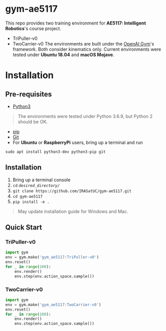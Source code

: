 # gym-ae5117
This repo provides two training environment for **AE5117: Intelligent Robotics**'s course project. 
- TriPuller-v0
- TwoCarrier-v0
The environments are built under the [OpenAI Gym](https://github.com/openai/gym)'s framework. Both consider kinematics only. Current environments were tested under **Ubuntu 18.04** and **macOS Mojave**.

# Installation
## Pre-requisites
- [Python3](https://www.python.org/)
> The environments were tested under Python 3.6.9, but Python 2 should be OK.
- [pip](https://pypi.org/project/pip/)
- [Git](https://git-scm.com/)
- For **Ubuntu** or **RaspberryPi** users, bring up a terminal and run
```console
sudo apt install python3-dev python3-pip git
```
## Installation
1. Bring up a terminal console  
2. `cd` *`desired_directory/`* 
3. `git clone https://github.com/IRASatUC/gym-ae5117.git`
4. `cd gym-ae5117`
5. `pip install -e .`
> May update installation guide for Windows and Mac. 

## Quick Start
### TriPuller-v0
```python
import gym
env = gym.make('gym_ae5117:TriPuller-v0')
env.reset()
for _ in range(100):
    env.render()
    env.step(env.action_space.sample())
```

### TwoCarrier-v0
```python
import gym
env = gym.make('gym_ae5117:TwoCarrier-v0')
env.reset()
for _ in range(100):
    env.render()
    env.step(env.action_space.sample())
```
